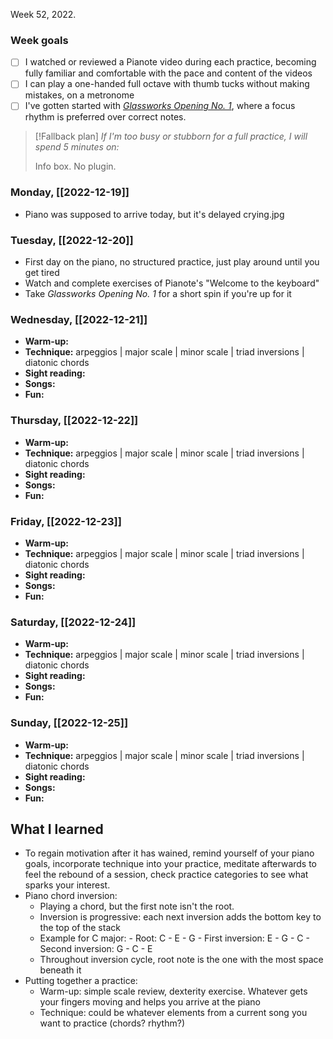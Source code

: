 ---
---
Week 52, 2022.

### Week goals
- [ ] I watched or reviewed a Pianote video during each practice, becoming fully familiar and comfortable with the pace and content of the videos
- [ ] I can play a one-handed full octave with thumb tucks without making mistakes, on a metronome
- [ ] I've gotten started with _[Glassworks Opening No. 1](https://musescore.com/user/192873/scores/8338037)_, where a focus rhythm is preferred over correct notes.

> [!Fallback plan] 
> _If I'm too busy or stubborn for a full practice, I will spend 5 minutes on:_
> 
> Info box.
> No plugin.

### Monday, [[2022-12-19]]
- Piano was supposed to arrive today, but it's delayed crying.jpg

### Tuesday, [[2022-12-20]]
- First day on the piano, no structured practice, just play around until you get tired
- Watch and complete exercises of Pianote's "Welcome to the keyboard"
- Take _Glassworks Opening No. 1_ for a short spin if you're up for it

### Wednesday, [[2022-12-21]]
- **Warm-up:** 
- **Technique:** arpeggios | major scale | minor scale | triad inversions | diatonic chords
- **Sight reading:** 
- **Songs:** 
- **Fun:** 

### Thursday, [[2022-12-22]]
- **Warm-up:** 
- **Technique:** arpeggios | major scale | minor scale | triad inversions | diatonic chords
- **Sight reading:** 
- **Songs:** 
- **Fun:** 

### Friday, [[2022-12-23]]
- **Warm-up:** 
- **Technique:** arpeggios | major scale | minor scale | triad inversions | diatonic chords
- **Sight reading:** 
- **Songs:** 
- **Fun:** 

### Saturday, [[2022-12-24]]
- **Warm-up:** 
- **Technique:** arpeggios | major scale | minor scale | triad inversions | diatonic chords
- **Sight reading:** 
- **Songs:** 
- **Fun:** 

### Sunday, [[2022-12-25]]
- **Warm-up:** 
- **Technique:** arpeggios | major scale | minor scale | triad inversions | diatonic chords
- **Sight reading:** 
- **Songs:** 
- **Fun:** 


## What I learned
- To regain motivation after it has wained, remind yourself of your piano goals, incorporate technique into your practice, meditate afterwards to feel the rebound of a session, check practice categories to see what sparks your interest.
- Piano chord inversion:
	- Playing a chord, but the first note isn't the root. 
	- Inversion is progressive: each next inversion adds the bottom key to the top of the stack
	- Example for C major:
			- Root: C - E - G
			- First inversion: E - G - C
			- Second inversion: G - C - E
	- Throughout inversion cycle, root note is the one with the most space beneath it
- Putting together a practice:
	- Warm-up: simple scale review, dexterity exercise. Whatever gets your fingers moving and helps you arrive at the piano
	- Technique: could be whatever elements from a current song you want to practice (chords? rhythm?)